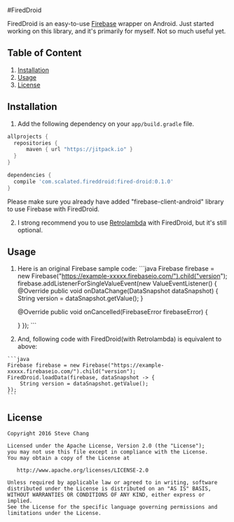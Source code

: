 #FiredDroid

FiredDroid is an easy-to-use [Firebase](https://firebase.google.com) wrapper on Android.
Just started working on this library, and it's primarily for myself. Not so much useful yet.

## Table of Content

  1. [Installation](#installation)
  2. [Usage](#usage)
  3. [License](#license)

## Installation

  1. Add the following dependency on your `app/build.gradle` file.
  
  ```groovy
  allprojects {
    repositories {
        maven { url "https://jitpack.io" }
    }
  }
  ```
  ```groovy
  dependencies {
    compile 'com.scalated.fireddroid:fired-droid:0.1.0'
  }
  ```
  
  Please make sure you already have added "firebase-client-android" library to use Firebase with FiredDroid.
  
  2. I strong recommend you to use [Retrolambda](https://github.com/evant/gradle-retrolambda) with FiredDroid, but it's still optional.
   
## Usage
  1. Here is an original Firebase sample code:
    ```java
    Firebase firebase = new Firebase("https://example-xxxxx.firebaseio.com/").child("version");
    firebase.addListenerForSingleValueEvent(new ValueEventListener() {
        @Override
        public void onDataChange(DataSnapshot dataSnapshot) {
            String version = dataSnapshot.getValue();
        }

        @Override
        public void onCancelled(FirebaseError firebaseError) {
        
        }
    });
    ```
  
  2. And, following code with FiredDroid(with Retrolambda) is equivalent to above:

    ```java
    Firebase firebase = new Firebase("https://example-xxxxx.firebaseio.com/").child("version");
    FiredDroid.loadData(firebase, dataSnapshot -> {
        String version = dataSnapshot.getValue();
    });
    ```
    
## License
    
    Copyright 2016 Steve Chang
    
    Licensed under the Apache License, Version 2.0 (the "License");
    you may not use this file except in compliance with the License.
    You may obtain a copy of the License at
    
       http://www.apache.org/licenses/LICENSE-2.0
    
    Unless required by applicable law or agreed to in writing, software
    distributed under the License is distributed on an "AS IS" BASIS,
    WITHOUT WARRANTIES OR CONDITIONS OF ANY KIND, either express or implied.
    See the License for the specific language governing permissions and
    limitations under the License.

  
